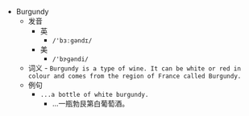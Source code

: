 - Burgundy
  - 发音
    - 英
      - `/'bɜːgəndɪ/`
    - 美
      - `/'bɝɡəndi/`
  - 词义
        - `Burgundy is a type of wine. It can be white or red in colour and comes from the region of France called Burgundy.`
  - 例句
    - `...a bottle of white burgundy.`
      - ...一瓶勃艮第白葡萄酒。

